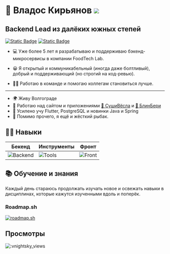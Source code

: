 🤠 Владос Кирьянов [![](https://www.codewars.com/users/vlad-nightsky/badges/micro)](https://www.codewars.com/users/vlad-nightsky)
===
Backend Lead из далёких южных степей
------------------------------------
[![Static Badge](https://img.shields.io/badge/%D1%81%D0%B2%D1%8F%D0%B7%D1%8C_%D1%81%D0%BE_%D0%BC%D0%BD%D0%BE%D0%B9-t?style=flat&logo=telegram&logoColor=26A5E4&label=vnightsky&labelColor=ffffff&color=26A5E4)](https://t.me/vnightsky) [![Static Badge](https://img.shields.io/badge/%D1%80%D0%B5%D0%B7%D1%8E%D0%BC%D0%B5-%D1%80?style=flat&logo=habr&logoColor=65A3BE&labelColor=ffffff&color=65A3BE)](https://career.habr.com/vlad-nightsky)





* 💻 Уже более 5 лет я разрабатываю и поддерживаю бэкенд-микросервисы в компании FoodTech Lab.

* 😀 Я открытый и коммуникабельный (иногда даже болтливый), добрый и поддерживающий (но строгий на код-ревью).

* 🤝🏻 Работаю в команде и помогаю коллегам становиться лучше.

----
* 🌍  Живу Волгограде
* 🚀  Работаю над сайтом и приложениями [🍣 СушиВёсла](https://xn--80addag2buct.xn--80adjkr6adm9b.xn--p1ai/) и [🥞 БлинБери](https://xn--80addag2buct.xn--90aamkcop0a.xn--p1ai/) 
* 🧠  Усилено учу Flutter, PostgreSQL и новинки Java и Spring
* 🎣 Помимо прочего, я ещё и жёсткий рыбак.

## 💪🏻 Навыки

|**Бекенд**|**Инструменты**|**Фронт**|
|-|--|--|
|![Backend](https://skillicons.dev/icons?i=java,spring,mongodb,maven,nginx,gradle,kafka,postgres,react&theme=light&perline=3)|![Tools](https://skillicons.dev/icons?i=obsidian,notion,figma,docker,bitbucket,apple,git,github,idea,jenkins,linux,md,postman,vscode&theme=light&perline=6)|![Front](https://skillicons.dev/icons?i=html,js,npm,wordpress,react&theme=light&perline=3)|

## 📚 Обучение и знания
Каждый день стараюсь продолжать изучать новое и освежать навыки в дисциплинах, которые кажутся изученными вдоль и поперёк.

### Roadmap.sh
[![roadmap.sh](https://roadmap.sh/card/wide/65ca2de6d789a518cf33c6a9?variant=light)](https://roadmap.sh)

## Просмотры 
![:vnightsky_views](https://count.getloli.com/@:vnightsky_views?theme=booru-lewd&padding=3)
